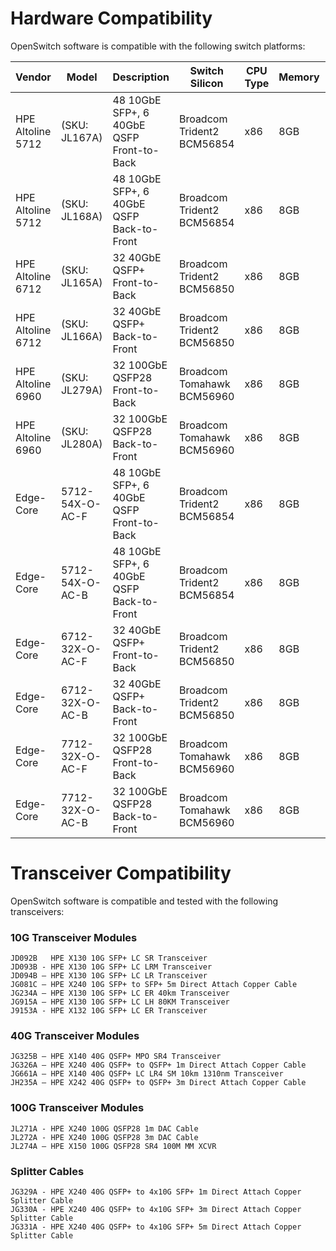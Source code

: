 # Hardware Compatibility

OpenSwitch software is compatible with the following switch platforms:

| Vendor | Model | Description | Switch Silicon | CPU Type | Memory | Storage |
|--------|-------|-------------|----------------|----------|--------|---------|
| HPE Altoline 5712 | (SKU: JL167A) | 48 10GbE SFP+, 6 40GbE QSFP Front-to-Back | Broadcom Trident2 BCM56854 | x86 | 8GB | 8GB micro SD |
| HPE Altoline 5712 | (SKU: JL168A) | 48 10GbE SFP+, 6 40GbE QSFP Back-to-Front | Broadcom Trident2 BCM56854 | x86 | 8GB | 8GB micro SD |
| HPE Altoline 6712 | (SKU: JL165A) | 32 40GbE QSFP+ Front-to-Back | Broadcom Trident2 BCM56850 | x86 | 8GB | 16GB micro SD |
| HPE Altoline 6712 | (SKU: JL166A) | 32 40GbE QSFP+ Back-to-Front | Broadcom Trident2 BCM56850 | x86 | 8GB | 16GB micro SD |
| HPE Altoline 6960 | (SKU: JL279A) | 32 100GbE QSFP28 Front-to-Back | Broadcom Tomahawk BCM56960 | x86 | 8GB | 32GB micro SD |
| HPE Altoline 6960 | (SKU: JL280A) | 32 100GbE QSFP28 Back-to-Front | Broadcom Tomahawk BCM56960 | x86 | 8GB | 32GB micro SD |
| Edge-Core | 5712-54X-O-AC-F | 48 10GbE SFP+, 6 40GbE QSFP Front-to-Back | Broadcom Trident2 BCM56854 | x86 | 8GB | 8GB micro SD |
| Edge-Core | 5712-54X-O-AC-B | 48 10GbE SFP+, 6 40GbE QSFP Back-to-Front | Broadcom Trident2 BCM56854 | x86 | 8GB | 8GB micro SD |
| Edge-Core | 6712-32X-O-AC-F | 32 40GbE QSFP+ Front-to-Back | Broadcom Trident2 BCM56850 | x86 | 8GB | 16GB micro SD |
| Edge-Core | 6712-32X-O-AC-B | 32 40GbE QSFP+ Back-to-Front | Broadcom Trident2 BCM56850 | x86 | 8GB | 16GB micro SD |
| Edge-Core | 7712-32X-O-AC-F | 32 100GbE QSFP28 Front-to-Back | Broadcom Tomahawk BCM56960 | x86 | 8GB | 32GB micro SD |
| Edge-Core | 7712-32X-O-AC-B | 32 100GbE QSFP28 Back-to-Front | Broadcom Tomahawk BCM56960 | x86 | 8GB | 32GB micro SD |


# Transceiver Compatibility

OpenSwitch software is compatible and tested with the following transceivers:

### 10G Transceiver Modules
```
JD092B   HPE X130 10G SFP+ LC SR Transceiver
JD093B - HPE X130 10G SFP+ LC LRM Transceiver
JD094B – HPE X130 10G SFP+ LC LR Transceiver
JG081C – HPE X240 10G SFP+ to SFP+ 5m Direct Attach Copper Cable
JG234A – HPE X130 10G SFP+ LC ER 40km Transceiver
JG915A – HPE X130 10G SFP+ LC LH 80KM Transceiver
J9153A - HPE X132 10G SFP+ LC ER Transceiver
```

### 40G Transceiver Modules
```
JG325B – HPE X140 40G QSFP+ MPO SR4 Transceiver
JG326A – HPE X240 40G QSFP+ to QSFP+ 1m Direct Attach Copper Cable
JG661A – HPE X140 40G QSFP+ LC LR4 SM 10km 1310nm Transceiver
JH235A – HPE X242 40G QSFP+ to QSFP+ 3m Direct Attach Copper Cable
```

### 100G Transceiver Modules
```
JL271A - HPE X240 100G QSFP28 1m DAC Cable
JL272A - HPE X240 100G QSFP28 3m DAC Cable
JL274A – HPE X150 100G QSFP28 SR4 100M MM XCVR
```

### Splitter Cables
```
JG329A - HPE X240 40G QSFP+ to 4x10G SFP+ 1m Direct Attach Copper Splitter Cable
JG330A - HPE X240 40G QSFP+ to 4x10G SFP+ 3m Direct Attach Copper Splitter Cable
JG331A - HPE X240 40G QSFP+ to 4x10G SFP+ 5m Direct Attach Copper Splitter Cable
```
